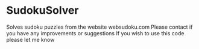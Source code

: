 # SudokuSolver
Solves sudoku puzzles from the website websudoku.com
Please contact if you have any improvements or suggestions
If you wish to use this code please let me know
